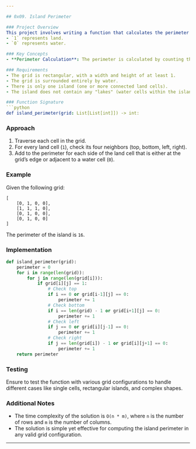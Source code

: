 ```yaml
---

## 0x09. Island Perimeter

### Project Overview
This project involves writing a function that calculates the perimeter of an island in a grid. The grid is represented by a list of lists, where:
- `1` represents land.
- `0` represents water.

### Key Concepts
- **Perimeter Calculation**: The perimeter is calculated by counting the edges of each land cell that are either touching water or are at the grid's boundary.

### Requirements
- The grid is rectangular, with a width and height of at least 1.
- The grid is surrounded entirely by water.
- There is only one island (one or more connected land cells).
- The island does not contain any "lakes" (water cells within the island).

### Function Signature
```python
def island_perimeter(grid: List[List[int]]) -> int:
```

### Approach
1. Traverse each cell in the grid.
2. For every land cell (`1`), check its four neighbors (top, bottom, left, right).
3. Add to the perimeter for each side of the land cell that is either at the grid’s edge or adjacent to a water cell (`0`).

### Example
Given the following grid:
```
[
    [0, 1, 0, 0],
    [1, 1, 1, 0],
    [0, 1, 0, 0],
    [0, 1, 0, 0]
]
```
The perimeter of the island is `16`.

### Implementation
```python
def island_perimeter(grid):
    perimeter = 0
    for i in range(len(grid)):
        for j in range(len(grid[i])):
            if grid[i][j] == 1:
                # Check top
                if i == 0 or grid[i-1][j] == 0:
                    perimeter += 1
                # Check bottom
                if i == len(grid) - 1 or grid[i+1][j] == 0:
                    perimeter += 1
                # Check left
                if j == 0 or grid[i][j-1] == 0:
                    perimeter += 1
                # Check right
                if j == len(grid[i]) - 1 or grid[i][j+1] == 0:
                    perimeter += 1
    return perimeter
```

### Testing
Ensure to test the function with various grid configurations to handle different cases like single cells, rectangular islands, and complex shapes.

### Additional Notes
- The time complexity of the solution is `O(n * m)`, where `n` is the number of rows and `m` is the number of columns.
- The solution is simple yet effective for computing the island perimeter in any valid grid configuration.

---
```

